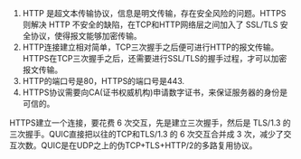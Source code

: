 1.  HTTP 是超文本传输协议，信息是明文传输，存在安全风险的问题。HTTPS 则解决 HTTP 不安全的缺陷，在TCP和HTTP网络层之间加入了 SSL/TLS 安全协议，使得报文能够加密传输。
2.  HTTP连接建立相对简单，TCP三次握手之后便可进行HTTP的报文传输。HTTPS在TCP三次握手之后，还需要进行SSL/TLS的握手过程，才可以加密报文传输。
3.  HTTP的端口号是80，HTTPS的端口号是443.
4.  HTTPS协议需要向CA(证书权威机构)申请数字证书，来保证服务器的身份是可信的。

HTTPS建立一个连接，要花费 6 次交互，先是建立三次握手，然后是 TLS/1.3 的三次握手。QUIC直接把以往的TCP和TLS/1.3 的 6 次交互合并成 3 次，减少了交互次数。QUIC是在UDP之上的伪TCP+TLS+HTTP/2的多路复用协议。
